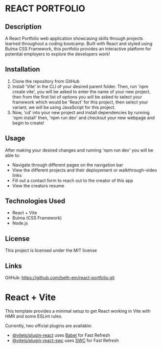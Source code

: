 # REACT PORTFOLIO

## Description
A React Portfolio web application showcasing skills through projects learned throughout a coding bootcamp. Built with React and styled using Bulma CSS Framework, this portfolio provides an interactive platform for potential employers to explore the developers work!

## Installation
1. Clone the repository from GitHub
2. Install 'Vite' in the CLI of your desired parent folder. Then, run 'npm create vite', you will be asked to enter the name of your new project, then from the first list of options you will be asked to select your framework which would be 'React' for this project, then select your variant, we will be using JavaScript for this project.
3. Now, 'cd' into your new project and install dependencies by running 'npm install' then, 'npm run dev' and checkout your new webpage and begin to create!

## Usage
After making your desired changes and running 'npm run dev' you will be able to:
* Navigate through different pages on the navigation bar
* View the different projects and their deployement or walkthrough-video links
* Fill out a contact form to reach out to the creator of this app
* View the creators resume 

## Technologies Used
* React + Vite
* Bulma (CSS Framework)
* Node.js

## License
This project is licensed under the MIT license

## Links
GitHub: https://github.com/beth-em/react-portfolio.git

# React + Vite

This template provides a minimal setup to get React working in Vite with HMR and some ESLint rules.

Currently, two official plugins are available:

- [@vitejs/plugin-react](https://github.com/vitejs/vite-plugin-react/blob/main/packages/plugin-react/README.md) uses [Babel](https://babeljs.io/) for Fast Refresh
- [@vitejs/plugin-react-swc](https://github.com/vitejs/vite-plugin-react-swc) uses [SWC](https://swc.rs/) for Fast Refresh

